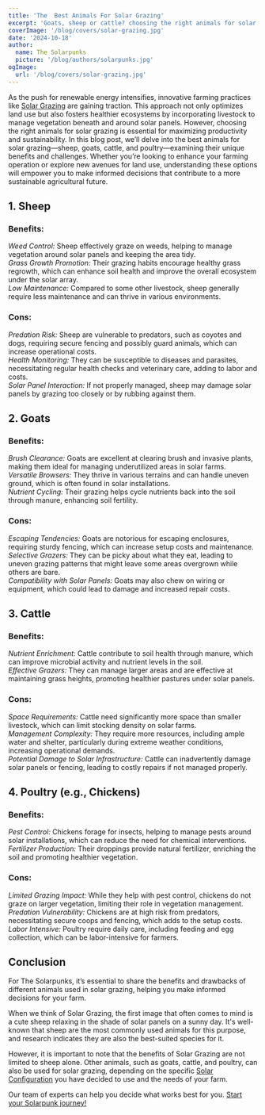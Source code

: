 ```yaml
---
title: 'The  Best Animals For Solar Grazing'
excerpt: 'Goats, sheep or cattle? choosing the right animals for solar grazing is crucial for land productivity. In this post, we’ll explore these options and their benefits for sustainable farming.'
coverImage: '/blog/covers/solar-grazing.jpg'
date: '2024-10-18'
author:
  name: The Solarpunks
  picture: '/blog/authors/solarpunks.jpg'
ogImage:
  url: '/blog/covers/solar-grazing.jpg'
---
```


As the push for renewable energy intensifies, innovative farming practices like [Solar Grazing](/blog/agrivoltaics-categories) are gaining traction. This approach not only optimizes land use but also fosters healthier ecosystems by incorporating livestock to manage vegetation beneath and around solar panels. However, choosing the right animals for solar grazing is essential for maximizing productivity and sustainability. In this blog post, we’ll delve into the best animals for solar grazing—sheep, goats, cattle, and poultry—examining their unique benefits and challenges. Whether you’re looking to enhance your farming operation or explore new avenues for land use, understanding these options will empower you to make informed decisions that contribute to a more sustainable agricultural future.

## 1. Sheep

### Benefits:

_Weed Control:_ Sheep effectively graze on weeds, helping to manage vegetation around solar panels and keeping the area tidy. \
_Grass Growth Promotion:_ Their grazing habits encourage healthy grass regrowth, which can enhance soil health and improve the overall ecosystem under the solar array. \
_Low Maintenance:_ Compared to some other livestock, sheep generally require less maintenance and can thrive in various environments.

### Cons:

_Predation Risk:_ Sheep are vulnerable to predators, such as coyotes and dogs, requiring secure fencing and possibly guard animals, which can increase operational costs. \
_Health Monitoring:_ They can be susceptible to diseases and parasites, necessitating regular health checks and veterinary care, adding to labor and costs. \
_Solar Panel Interaction:_ If not properly managed, sheep may damage solar panels by grazing too closely or by rubbing against them.

## 2. Goats

### Benefits:

_Brush Clearance:_ Goats are excellent at clearing brush and invasive plants, making them ideal for managing underutilized areas in solar farms. \
_Versatile Browsers:_ They thrive in various terrains and can handle uneven ground, which is often found in solar installations. \
_Nutrient Cycling:_ Their grazing helps cycle nutrients back into the soil through manure, enhancing soil fertility.

### Cons:

_Escaping Tendencies:_ Goats are notorious for escaping enclosures, requiring sturdy fencing, which can increase setup costs and maintenance. \
_Selective Grazers:_ They can be picky about what they eat, leading to uneven grazing patterns that might leave some areas overgrown while others are bare. \
_Compatibility with Solar Panels:_ Goats may also chew on wiring or equipment, which could lead to damage and increased repair costs.

## 3. Cattle

### Benefits:

_Nutrient Enrichment:_ Cattle contribute to soil health through manure, which can improve microbial activity and nutrient levels in the soil. \
_Effective Grazers:_ They can manage larger areas and are effective at maintaining grass heights, promoting healthier pastures under solar panels.

### Cons:

_Space Requirements:_ Cattle need significantly more space than smaller livestock, which can limit stocking density on solar farms. \
_Management Complexity:_ They require more resources, including ample water and shelter, particularly during extreme weather conditions, increasing operational demands. \
_Potential Damage to Solar Infrastructure:_ Cattle can inadvertently damage solar panels or fencing, leading to costly repairs if not managed properly.

## 4. Poultry (e.g., Chickens)

### Benefits:

_Pest Control:_ Chickens forage for insects, helping to manage pests around solar installations, which can reduce the need for chemical interventions. \
_Fertilizer Production:_ Their droppings provide natural fertilizer, enriching the soil and promoting healthier vegetation.

### Cons:

_Limited Grazing Impact:_ While they help with pest control, chickens do not graze on larger vegetation, limiting their role in vegetation management. \
_Predation Vulnerability:_ Chickens are at high risk from predators, necessitating secure coops and fencing, which adds to the setup costs. \
_Labor Intensive:_ Poultry require daily care, including feeding and egg collection, which can be labor-intensive for farmers.

## Conclusion

For The Solarpunks, it’s essential to share the benefits and drawbacks of different animals used in solar grazing, helping you make informed decisions for your farm.

When we think of Solar Grazing, the first image that often comes to mind is a cute sheep relaxing in the shade of solar panels on a sunny day. It's well-known that sheep are the most commonly used animals for this purpose, and research indicates they are also the best-suited species for it.

However, it is important to note that the benefits of Solar Grazing are not limited to sheep alone. Other animals, such as goats, cattle, and poultry, can also be used for solar grazing, depending on the specific [Solar Configuration](/blog/solar-configurations) you have decided to use and the needs of your farm.

Our team of experts can help you decide what works best for you. [Start your Solarpunk journey!](/onboarding)
